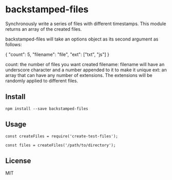 # backstamped-files

Synchronously write a series of files with different timestamps. This module
returns an array of the created files.

backstamped-files will take an options object as its second argument as follows:

{
  "count": 5,
  "filename": "file",
  "ext": ["txt", "js"]
}

count: the number of files you want created
filename: filename will have an underscore character and a number appended
  to it to make it unique
ext: an array that can have any number of extensions. The extensions will be
  randomly applied to different files.


## Install

```
npm install --save backstamped-files
```

## Usage

```
const createFiles = require('create-test-files');

const files = createFiles('/path/to/directory');
```


## License

MIT
